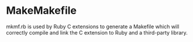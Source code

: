 # MakeMakefile

mkmf.rb is used by Ruby C extensions to generate a Makefile which will
correctly compile and link the C extension to Ruby and a third-party library.